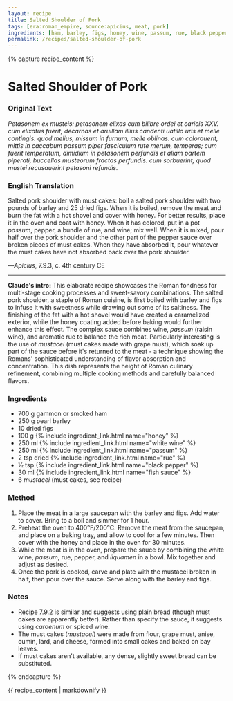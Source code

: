 ```yaml
---
layout: recipe
title: Salted Shoulder of Pork
tags: [era:roman_empire, source:apicius, meat, pork]
ingredients: [ham, barley, figs, honey, wine, passum, rue, black pepper, fish sauce, mustacei]
permalink: /recipes/salted-shoulder-of-pork
---
```


{% capture recipe_content %}
# Salted Shoulder of Pork

### Original Text
*Petasonem ex musteis: petasonem elixas cum bilibre ordei et caricis XXV. cum elixatus fuerit, decarnas et aruillam illius candenti uatillo uris et melle contingis. quod melius, missum in furnum, melle oblinas. cum colorauerit, mittis in caccabum passum piper fasciculum rute merum, temperas; cum fuerit temperatum, dimidium in petasonem perfundis et aliam partem piperati, buccellas musteorum fractas perfundis. cum sorbuerint, quod mustei recusauerint petasoni refundis.*

### English Translation
Salted pork shoulder with must cakes: boil a salted pork shoulder with two pounds of barley and 25 dried figs. When it is boiled, remove the meat and burn the fat with a hot shovel and cover with honey. For better results, place it in the oven and coat with honey. When it has colored, put in a pot *passum*, pepper, a bundle of rue, and wine; mix well. When it is mixed, pour half over the pork shoulder and the other part of the pepper sauce over broken pieces of must cakes. When they have absorbed it, pour whatever the must cakes have not absorbed back over the pork shoulder.

—*Apicius*, 7.9.3, c. 4th century CE

___

**Claude's intro:** This elaborate recipe showcases the Roman fondness for multi-stage cooking processes and sweet-savory combinations. The salted pork shoulder, a staple of Roman cuisine, is first boiled with barley and figs to infuse it with sweetness while drawing out some of its saltiness. The finishing of the fat with a hot shovel would have created a caramelized exterior, while the honey coating added before baking would further enhance this effect. The complex sauce combines wine, *passum* (raisin wine), and aromatic rue to balance the rich meat. Particularly interesting is the use of *mustacei* (must cakes made with grape must), which soak up part of the sauce before it's returned to the meat - a technique showing the Romans' sophisticated understanding of flavor absorption and concentration. This dish represents the height of Roman culinary refinement, combining multiple cooking methods and carefully balanced flavors.

### Ingredients
- 700 g gammon or smoked ham
- 250 g pearl barley
- 10 dried figs
- 100 g {% include ingredient_link.html name="honey" %}
- 250 ml {% include ingredient_link.html name="white wine" %}
- 250 ml {% include ingredient_link.html name="passum" %}
- 2 tsp dried {% include ingredient_link.html name="rue" %}
- ½ tsp {% include ingredient_link.html name="black pepper" %}
- 30 ml {% include ingredient_link.html name="fish sauce" %}
- 6 *mustacei* (must cakes, see recipe)

### Method
1. Place the meat in a large saucepan with the barley and figs. Add water to cover. Bring to a boil and simmer for 1 hour.
2. Preheat the oven to 400°F/200°C. Remove the meat from the saucepan, and place on a baking tray, and allow to cool for a few minutes. Then cover with the honey and place in the oven for 30 minutes.
3. While the meat is in the oven, prepare the sauce by combining the white wine, *passum*, rue, pepper, and *liquamen* in a bowl. Mix together and adjust as desired.
4. Once the pork is cooked, carve and plate with the mustacei broken in half, then pour over the sauce. Serve along with the barley and figs.

### Notes
- Recipe 7.9.2 is similar and suggests using plain bread (though must cakes are apparently better). Rather than specify the sauce, it suggests using *caroenum* or spiced wine.
- The must cakes (*mustacei*) were made from flour, grape must, anise, cumin, lard, and cheese, formed into small cakes and baked on bay leaves.
- If must cakes aren't available, any dense, slightly sweet bread can be substituted.

{% endcapture %}

{{ recipe_content | markdownify }}